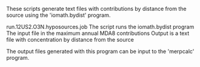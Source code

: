 These scripts generate text files with contributions by distance from the source using the 'iomath.bydist' program.

run.12US2.O3N.hyposources.job
        The script runs the iomath.bydist program
        The input file in the maximum annual MDA8 contributions
        Output is a text file with concentration by distance from the source

The output files generated with this program can be input to the 'merpcalc' program.

